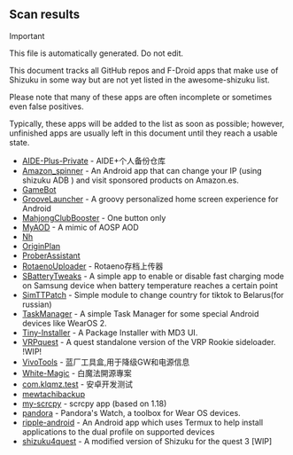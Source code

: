 ## Scan results
> [!IMPORTANT]
> This file is automatically generated. Do not edit.

This document tracks all GitHub repos and F-Droid apps that make use of Shizuku in some way but are not yet listed in the awesome-shizuku list.

Please note that many of these apps are often incomplete or sometimes even false positives.

Typically, these apps will be added to the list as soon as possible; however, unfinished apps are usually left in this document until they reach a usable state.

 * [AIDE-Plus-Private](https://github.com/ZeroAicy/AIDE-Plus-Private) - AIDE+个人备份仓库
 * [Amazon_spinner](https://github.com/alexandrampolta/Amazon_spinner) - An Android app that can change your IP (using shizuku ADB ) and visit sponsored products on Amazon.es.
 * [GameBot](https://github.com/tkkcc/GameBot)
 * [GrooveLauncher](https://github.com/groovelauncher/GrooveLauncher) - A groovy personalized home screen experience for Android
 * [MahjongClubBooster](https://github.com/OlegPV2/MahjongClubBooster) - One button only
 * [MyAOD](https://github.com/Uvneshkumar/MyAOD) - A mimic of AOSP AOD
 * [Nh](https://github.com/Huffmybird/Nh)
 * [OriginPlan](https://github.com/ItosEO/OriginPlan)
 * [ProberAssistant](https://github.com/ZhuRuoLing/ProberAssistant)
 * [RotaenoUploader](https://github.com/milkycandy/RotaenoUploader) - Rotaeno存档上传器
 * [SBatteryTweaks](https://github.com/pascua28/SBatteryTweaks) - A simple app to enable or disable fast charging mode on Samsung device when battery temperature reaches a certain point
 * [SimTTPatch](https://github.com/RecodeLiner/SimTTPatch) - Simple module to change country for tiktok to Belarus(for russian)
 * [TaskManager](https://github.com/java30433/TaskManager) - A simple Task Manager for some special Android devices like WearOS 2.
 * [Tiny-Installer](https://github.com/trindadedev13/Tiny-Installer) - A Package Installer with MD3 UI.
 * [VRPquest](https://github.com/metalex201/VRPquest) - A quest standalone version of the VRP Rookie sideloader.  !WIP!
 * [VivoTools](https://github.com/ItosEO/VivoTools) - 蓝厂工具盒,用于降级GW和电源信息
 * [White-Magic](https://github.com/KennyYang0726/White-Magic) - 白魔法開源專案
 * [com.klqmz.test](https://github.com/lovelmxa/com.klqmz.test) - 安卓开发测试
 * [mewtachibackup](https://github.com/bigbabyboost/mewtachibackup)
 * [my-scrcpy](https://github.com/5ec1cff/my-scrcpy) - scrcpy app (based on 1.18)
 * [pandora](https://github.com/maisymoe/pandora) - Pandora's Watch, a toolbox for Wear OS devices.
 * [ripple-android](https://github.com/husmus00/ripple-android) - An Android app which uses Termux to help install applications to the dual profile on supported devices
 * [shizuku4quest](https://github.com/metalex201/shizuku4quest) - A modified version of Shizuku for the quest 3 [WIP]
